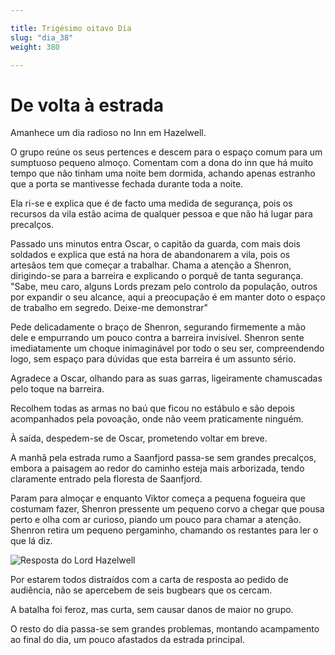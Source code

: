 ```yaml
---

title: Trigésimo oitavo Dia 
slug: "dia_38"
weight: 380

---
```


# De volta à estrada

Amanhece um dia radioso no Inn em Hazelwell.

O grupo reúne os seus pertences e descem para o espaço comum para um sumptuoso pequeno almoço. 
Comentam com a dona do inn que há muito tempo que não tinham uma noite bem dormida, achando apenas estranho que a porta se mantivesse fechada durante toda a noite.

Ela ri-se e explica que é de facto uma medida de segurança, pois os recursos da vila estão acima de qualquer pessoa e que não há lugar para precalços.

Passado uns minutos entra Oscar, o capitão da guarda, com mais dois soldados e explica que está na hora de abandonarem a vila, pois os artesãos tem que começar a trabalhar. Chama a atenção a Shenron, dirigindo-se para a barreira e explicando o porquê de tanta segurança.
"Sabe, meu caro, alguns Lords prezam pelo controlo da população, outros por expandir o seu alcance, aqui a preocupação é em manter doto o espaço de trabalho em segredo. Deixe-me demonstrar"

Pede delicadamente o braço de Shenron, segurando firmemente a mão dele e empurrando um pouco contra a barreira invisível. Shenron sente imediatamente um choque inimaginável por todo o seu ser, compreendendo logo, sem espaço para dúvidas que esta barreira é um assunto sério.

Agradece a Oscar, olhando para as suas garras, ligeiramente chamuscadas pelo toque na barreira.

Recolhem todas as armas no baú que ficou no estábulo e são depois acompanhados pela povoação, onde não veem praticamente ninguém.

À saída, despedem-se de Oscar, prometendo voltar em breve.

A manhã pela estrada rumo a Saanfjord passa-se sem grandes precalços, embora a paisagem ao redor do caminho esteja mais arborizada, tendo claramente entrado pela floresta de Saanfjord.

Param para almoçar e enquanto Viktor começa a pequena fogueira que costumam fazer, Shenron pressente um pequeno corvo a chegar que pousa perto e olha com ar curioso, piando um pouco para chamar a atenção. Shenron retira um pequeno pergaminho, chamando os restantes para ler o que lá diz.

![Resposta do Lord Hazelwell](/images/LordIAtoParty.png)

Por estarem todos distraídos com a carta de resposta ao pedido de audiência, não se apercebem de seis bugbears que os cercam.

A batalha foi feroz, mas curta, sem causar danos de maior no grupo.

O resto do dia passa-se sem grandes problemas, montando acampamento ao final do dia, um pouco afastados da estrada principal.